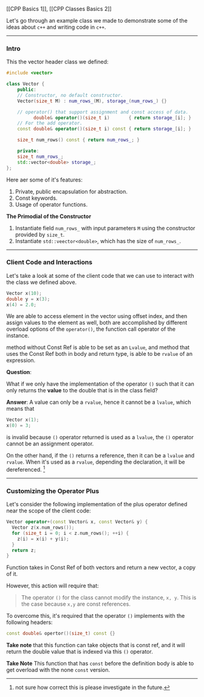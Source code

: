 [[CPP Basics 1]], [[CPP Classes Basics 2]]

Let's go through an example class we made to demonstrate some of the ideas about `c++` and writing code in `c++`. 

---
### **Intro**

This the vector header class we defined: 

```cpp
#include <vector>

class Vector {
    public:
    // Constructor, no default constructor. 
    Vector(size_t M) : num_rows_(M), storage_(num_rows_) {}

    // operator() that support assignment and const access of data. 
          double& operator()(size_t i)       { return storage_[i]; }
    // For the add operator. 
    const double& operator()(size_t i) const { return storage_[i]; }

    size_t num_rows() const { return num_rows_; }

    private:
    size_t num_rows_;
    std::vector<double> storage_;
};
```

Here aer some of it's features: 
1. Private, public encapsulation for abstraction. 
2. Const keywords. 
3. Usage of operator functions.

**The Primodial of the Constructor**
1. Instantiate field `num_rows_` with input parameters `M` using the constructor provided by `size_t`. 
2. Instantiate `std::veector<double>`, which has the size of `num_rows_`. 

---
### **Client Code and Interactions**

Let's take a look at some of the client code that we can use to interact with the class we defined above. 

```cpp
Vector x(10);
double y = x(3);
x(4) = 2.0;
```

We are able to access element in the vector using offset index, and then assign values to the element as well, both are accomplished by different overload options of the `operator()`, the function call operator of the instance. 

method without Const Ref is able to be set as an `Lvalue`, and method that uses the Const Ref both in body and return type, is able to be `rvalue` of an expression. 

**Question**: 

What if we only have the implementation of the operator `()` such that it can only returns the **value** to the double that is in the class field? 

**Answer**: 
A value can only be a `rvalue`, hence it cannot be a `lvalue`, which means that 

```cpp
Vector x(1);
x(0) = 3;
```

is invalid because `()` operator returned is used as a `lvalue`, the `()` operator cannot be an assignment operator. 

On the other hand, if the `()` returns a reference, then it can be a `lvalue` and `rvalue`. When it's used as a `rvalue`, depending the declaration, it will be dereferenced. [^1]


---
### **Customizing the Operator Plus**

Let's consider the following implementation of the plus operator defined near the scope of the client code: 

```cpp
Vector operator+(const Vector& x, const Vector& y) {
  Vector z(x.num_rows());
  for (size_t i = 0; i < z.num_rows(); ++i) {
    z(i) = x(i) + y(i);
  }
  return z;
}
```

Function takes in Const Ref of both vectors and return a new vector, a copy of it. 

However, this action will require that: 

> The operator `()` for the class cannot modify the instance, `x, y`. This is the case because `x,y` are const references. 

To overcome this, it's required that the operator `()` implements with the following headers: 

```cpp
const double& opertor()(size_t) const {}
```

**Take note** that this function can take objects that is const ref, and it will return the double value that is indexed via this `()` operator. 

**Take Note** This function that has `const` before the definition body is able to get overload with the none `const` version. 



[^1]: not sure how correct this is please investigate in the future. 